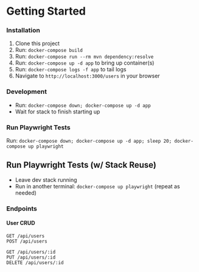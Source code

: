 # Getting Started

### Installation

1. Clone this project
1. Run: `docker-compose build`
1. Run: `docker-compose run --rm mvn dependency:resolve`
1. Run: `docker-compose up -d app` to bring up container(s)
1. Run: `docker-compose logs -f app` to tail logs
1. Navigate to `http://localhost:3000/users` in your browser

### Development

- Run: `docker-compose down; docker-compose up -d app`
- Wait for stack to finish starting up

### Run Playwright Tests

Run: `docker-compose down; docker-compose up -d app; sleep 20; docker-compose up playwright`

## Run Playwright Tests (w/ Stack Reuse)

- Leave dev stack running
- Run in another terminal: `docker-compose up playwright` (repeat as needed)

### Endpoints

#### User CRUD

```
GET /api/users
POST /api/users

GET /api/users/:id
PUT /api/users/:id
DELETE /api/users/:id
```
